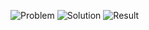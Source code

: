 ![Problem](https://github.com/flcristian/back-end-challenges/blob/master/top-k-frequent-elements/problem.png)
![Solution](https://github.com/flcristian/back-end-challenges/blob/master/top-k-frequent-elements/solution.png)
![Result](https://github.com/flcristian/back-end-challenges/blob/master/top-k-frequent-elements/result.png)

